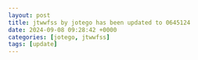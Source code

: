 ```yaml
---
layout: post
title: jtwwfss by jotego has been updated to 0645124
date: 2024-09-08 09:28:42 +0000
categories: [jotego, jtwwfss]
tags: [update]
---
```


